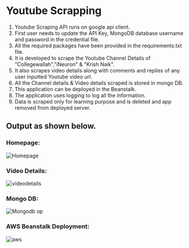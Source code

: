 # Youtube Scrapping

1. Youtube Scraping API runs on google api client.
2. First user needs to update the API Key, MongoDB database username and password in the credential file.
3. All the required packages have been provided in the requirements.txt file. 
4. It is developed to scrape the Youtube Channel Details of "Collegewallah","iNeuron" & "Krish Naik". 
5. It also scrapes video details along with comments and replies of any user inputted Youtube video url.
6. All the Channel details  & Video details scraped is stored in mongo DB.
7. This application can be deployed in the Beanstalk.
8. The application uses logging to log all the information.
9. Data is scraped only for learning purpose and is deleted and app removed from deployed server.

## Output as shown below.

### Homepage:

![Homepage](https://github.com/binay94/yt_scrap/assets/116953493/0de7223e-2d8b-43b9-a99e-a320c4f57e1a)

### Video Details:

![videodetails](https://github.com/binay94/yt_scrap/assets/116953493/723f0d85-ca20-4832-a122-546479f5cfc1)

### Mongo DB:

![Mongodb op](https://github.com/binay94/yt_scrap/assets/116953493/3cfdf533-66f1-464c-a2c5-ff3c7f1d7d01)

### AWS Beanstalk Deployment:

![aws](https://github.com/binay94/yt_scrap/assets/116953493/fa7a0809-2869-4289-ba6a-de0f83ff0d6b)
